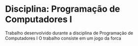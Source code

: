 # Disciplina: Programação de Computadores I
Trabalho desenvolvido durante a disciplina de Programação de Computadores I
O trabalho consiste em um jogo da forca
